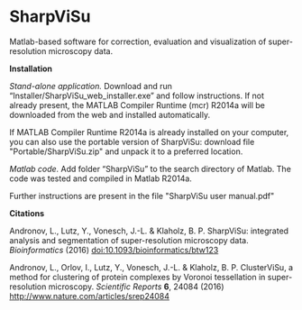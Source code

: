 # SharpViSu
Matlab-based software for correction, evaluation and visualization of super-resolution microscopy data. 

<b> Installation </b>

<i> Stand-alone application.  </i>
Download and run “Installer/SharpViSu_web_installer.exe” and follow instructions. If not already present, the MATLAB Compiler Runtime (mcr) R2014a will be downloaded from the web and installed automatically.

If MATLAB Compiler Runtime R2014a is already installed on your computer, you can also use the portable version of SharpViSu: download file "Portable/SharpViSu.zip" and unpack it to a preferred location.

<i> Matlab code. </i>
Add folder “SharpViSu” to the search directory of Matlab. The code was tested and compiled in Matlab R2014a. 

Further instructions are present in the file "SharpViSu user manual.pdf"

<b> Citations </b>

Andronov, L., Lutz, Y., Vonesch, J.-L. & Klaholz, B. P. SharpViSu: integrated analysis and segmentation of super-resolution microscopy data. <i>Bioinformatics</i> (2016) <a href="http://bioinformatics.oxfordjournals.org/content/early/2016/03/17/bioinformatics.btw123">doi:10.1093/bioinformatics/btw123</a>

Andronov, L., Orlov, I., Lutz, Y., Vonesch, J.-L. & Klaholz, B. P. ClusterViSu, a method for clustering of protein complexes by Voronoi tessellation in super-resolution microscopy. <i>Scientific Reports</i> <b>6</b>, 24084 (2016) <a href="http://www.nature.com/articles/srep24084">http://www.nature.com/articles/srep24084</a>
